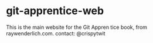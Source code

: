 # git-apprentice-web
This is the main website for the Git Appren
tice book, from raywenderlich.com.
contact: @crispytwit